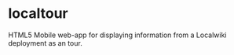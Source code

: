 localtour
=========

HTML5 Mobile web-app for displaying information from a Localwiki deployment as an tour.
